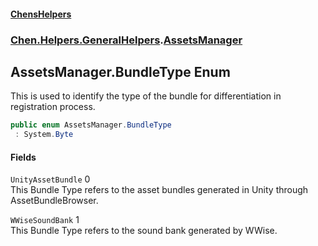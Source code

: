 
#### [ChensHelpers](index 'index')

### [Chen.Helpers.GeneralHelpers](Chen_Helpers_GeneralHelpers 'Chen.Helpers.GeneralHelpers').[AssetsManager](Chen_Helpers_GeneralHelpers_AssetsManager 'Chen.Helpers.GeneralHelpers.AssetsManager')

## AssetsManager.BundleType Enum
This is used to identify the type of the bundle for differentiation in registration process.  
```csharp
public enum AssetsManager.BundleType
 : System.Byte
```

#### Fields
<a name='Chen_Helpers_GeneralHelpers_AssetsManager_BundleType_UnityAssetBundle'></a>
`UnityAssetBundle` 0  
This Bundle Type refers to the asset bundles generated in Unity through AssetBundleBrowser.  
  
<a name='Chen_Helpers_GeneralHelpers_AssetsManager_BundleType_WWiseSoundBank'></a>
`WWiseSoundBank` 1  
This Bundle Type refers to the sound bank generated by WWise.  
  
